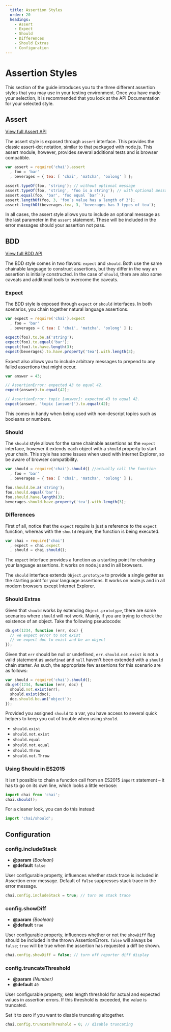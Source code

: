 ```yaml
---
  title: Assertion Styles
  order: 20
  headings:
    - Assert
    - Expect
    - Should
    - Differences
    - Should Extras
    - Configuration
---
```


# Assertion Styles

This section of the guide introduces you to the three different assertion styles that you may use in your testing environment. Once you have made your selection, it is recommended that you look at the API Documentation for your selected style.


## Assert

<a href="{{site.github.url}}/api/assert" class="clean-button">View full Assert API</a>

The assert style is exposed through `assert` interface. This provides
the classic assert-dot notation, similar to that packaged with
node.js. This assert module, however, provides several additional
tests and is browser compatible.

```js
var assert = require('chai').assert
  , foo = 'bar'
  , beverages = { tea: [ 'chai', 'matcha', 'oolong' ] };

assert.typeOf(foo, 'string'); // without optional message
assert.typeOf(foo, 'string', 'foo is a string'); // with optional message
assert.equal(foo, 'bar', 'foo equal `bar`');
assert.lengthOf(foo, 3, 'foo`s value has a length of 3');
assert.lengthOf(beverages.tea, 3, 'beverages has 3 types of tea');
```

In all cases, the assert style allows you to include an optional message as the
last parameter in the `assert` statement. These will be included in the
error messages should your assertion not pass.


## BDD

<a href="{{site.github.url}}/api/bdd" class="clean-button">View full BDD API</a>

The BDD style comes in two flavors: `expect` and `should`. Both use the same
chainable language to construct assertions, but they differ in the way an
assertion is initially constructed. In the case of `should`, there are also
some caveats and additional tools to overcome the caveats.

### Expect

The BDD style is exposed through `expect` or `should` interfaces. In both
scenarios, you chain together natural language assertions.

```js
var expect = require('chai').expect
  , foo = 'bar'
  , beverages = { tea: [ 'chai', 'matcha', 'oolong' ] };

expect(foo).to.be.a('string');
expect(foo).to.equal('bar');
expect(foo).to.have.length(3);
expect(beverages).to.have.property('tea').with.length(3);
```

Expect also allows you to include arbitrary messages to prepend to any failed
assertions that might occur.

```js
var answer = 43;

// AssertionError: expected 43 to equal 42.
expect(answer).to.equal(42);

// AssertionError: topic [answer]: expected 43 to equal 42.
expect(answer, 'topic [answer]').to.equal(42);
```

This comes in handy when being used with non-descript topics such as
booleans or numbers.


### Should

The `should` style allows for the same chainable assertions as the
`expect` interface, however it extends each object with a `should`
property to start your chain. This style has some issues when used with Internet
Explorer, so be aware of browser compatibility.

```js
var should = require('chai').should() //actually call the function
  , foo = 'bar'
  , beverages = { tea: [ 'chai', 'matcha', 'oolong' ] };

foo.should.be.a('string');
foo.should.equal('bar');
foo.should.have.length(3);
beverages.should.have.property('tea').with.length(3);
```

### Differences

First of all, notice that the `expect` require is just a reference to the
`expect` function, whereas with the `should` require, the function is
being executed.

```js
var chai = require('chai')
  , expect = chai.expect
  , should = chai.should();
```

The `expect` interface provides a function as a starting point for chaining
your language assertions. It works on node.js and in all browsers.

The `should` interface extends `Object.prototype` to provide a single getter as
the starting point for your language assertions. It works on node.js and in
all modern browsers except Internet Explorer.


### Should Extras

Given that `should` works by extending `Object.prototype`, there are
some scenarios where `should` will not work. Mainly, if you are trying
to check the existence of an object. Take the following pseudocode:

```js
db.get(1234, function (err, doc) {
  // we expect error to not exist
  // we expect doc to exist and be an object
});
```

Given that `err` should be null or undefined, `err.should.not.exist` is
not a valid statement as `undefined` and `null` haven't been extended
with a `should` chain starter. As such, the appropriate few assertions
for this scenario are as follows:

```js
var should = require('chai').should();
db.get(1234, function (err, doc) {
  should.not.exist(err);
  should.exist(doc);
  doc.should.be.an('object');
});
```

Provided you assigned `should` to a var, you have access to several
quick helpers to keep you out of trouble when using `should`.

- `should.exist`
- `should.not.exist`
- `should.equal`
- `should.not.equal`
- `should.Throw`
- `should.not.Throw`

### Using Should in ES2015

It isn't possible to chain a function call from an ES2015 `import`
statement – it has to go on its own line, which looks a little
verbose:

```js
import chai from 'chai';
chai.should();
```

For a cleaner look, you can do this instead:

```js
import 'chai/should';
```

## Configuration

### config.includeStack

- **@param** _{Boolean}_
- **@default** `false`

User configurable property, influences whether stack trace is included in
Assertion error message. Default of `false` suppresses stack trace in the error
message.

```javascript
chai.config.includeStack = true; // turn on stack trace
```

### config.showDiff

- **@param** _{Boolean}_
- **@default** `true`

User configurable property, influences whether or not the `showDiff` flag
should be included in the thrown AssertionErrors. `false` will always be `false`;
`true` will be true when the assertion has requested a diff be shown.

```javascript
chai.config.showDiff = false; // turn off reporter diff display
```

### config.truncateThreshold

- **@param** _{Number}_
- **@default** `40`

User configurable property, sets length threshold for actual and expected values
in assertion errors. If this threshold is exceeded, the value is truncated.

Set it to zero if you want to disable truncating altogether.

```javascript
chai.config.truncateThreshold = 0; // disable truncating
```
